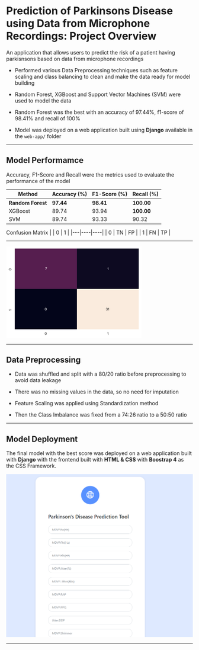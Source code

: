 # Prediction of Parkinsons Disease using Data from Microphone Recordings: Project Overview

An application that allows users to predict the risk of a patient having parkisnsons based on data from microphone recordings

* Performed various Data Preprocessing techniques such as feature scaling and class balancing to clean and make the data ready for model building

* Random Forest, XGBoost and Support Vector Machines (SVM) were used to model the data

* Random Forest was the best with an accuracy of 97.44%, f1-score of 98.41% and recall of 100%

* Model was deployed on a web application built using **Django** available in the ```web-app/``` folder
___
## Model Performamce
Accuracy, F1-Score and Recall were the metrics used to evaluate the performance of the model

| Method    |  Accuracy (%)  | F1-Score (%) | Recall (%) |
|-----------|---------|-----------|---------|
| **Random Forest**   | **97.44**   | **98.41** | **100.00** |
| XGBoost | 89.74   | 93.94 | **100.00** |
| SVM | 89.74   | 93.33 | 90.32 |

Confusion Matrix
|   | 0  | 1  |
|---|----|----|
| 0 | TN | FP |
| 1 | FN | TP |
___
![Web application of the model](plots/cf.png)
___
## Data Preprocessing
* Data was shuffled and split with a 80/20 ratio before preprocessing to avoid data leakage

* There was no missing values in the data, so no need for imputation

* Feature Scaling was applied using Standardization method

* Then the Class Imbalance was fixed from a 74:26 ratio to a 50:50 ratio

___
## Model Deployment
The final model with the best score was deployed on a web application built with **Django** with the frontend built with **HTML & CSS** with **Boostrap 4** as the CSS Framework.

![Web application of the model](plots/app.png)
___ 
